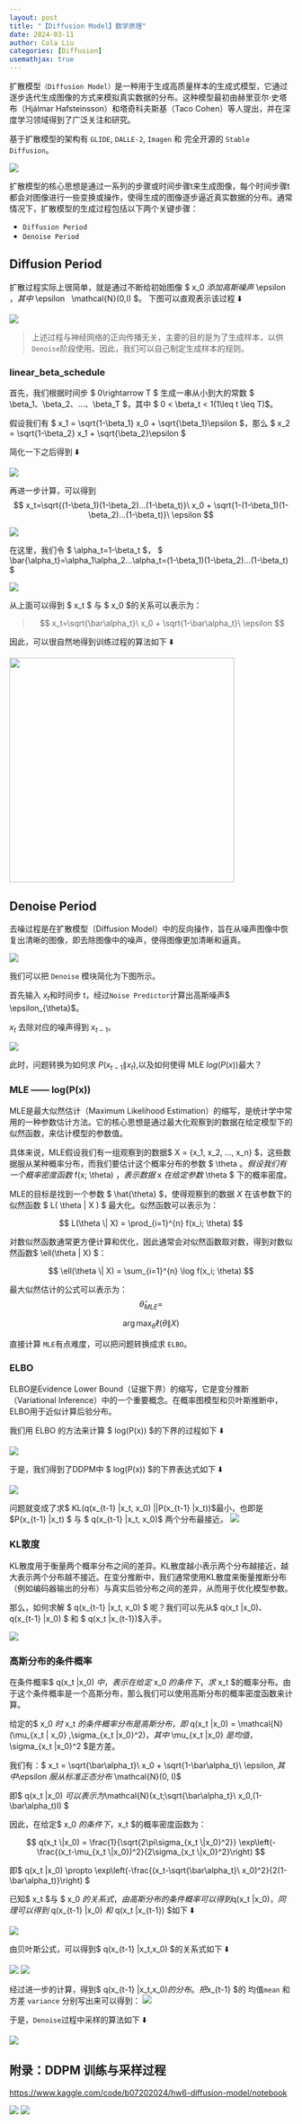 ```yaml
---
layout: post
title: "【Diffusion Model】数学原理"
date: 2024-03-11
author: Cola Liu
categories: [Diffusion]
usemathjax: true
---
```


扩散模型`（Diffusion Model）`是一种用于生成高质量样本的生成式模型，它通过逐步迭代生成图像的方式来模拟真实数据的分布。这种模型最初由赫里亚尔·史塔布（Hjálmar Hafsteinsson）和塔奇科夫斯基（Taco Cohen）等人提出，并在深度学习领域得到了广泛关注和研究。

基于扩散模型的架构有 `GLIDE`, `DALLE-2`, `Imagen` 和 完全开源的 `Stable Diffusion`。


<img src="/assets/imgs/ai/diffusion/diffusion000.jpeg" />


扩散模型的核心思想是通过一系列的步骤或时间步骤t来生成图像，每个时间步骤t都会对图像进行一些变换或操作，使得生成的图像逐步逼近真实数据的分布。通常情况下，扩散模型的生成过程包括以下两个关键步骤：
- `Diffusion Period`
- `Denoise Period`

## Diffusion Period

扩散过程实际上很简单，就是通过不断给初始图像 $ x_0 $添加高斯噪声$ \epsilon $，其中$ \epsilon $~$ \mathcal{N}(0,I) $。 下图可以直观表示该过程 ⬇️


<img src="/assets/imgs/ai/diffusion/diffusion001.jpeg" />

> 上述过程与神经网络的正向传播无关，主要的目的是为了生成样本，以供`Denoise`阶段使用。因此，我们可以自己制定生成样本的规则。

### linear_beta_schedule

首先，我们根据时间步 $ 0\rightarrow T $ 生成一串从小到大的常数 $ \beta_1、\beta_2、...、\beta_T $，其中 $ 0 < \beta_t < 1(1\leq t \leq T)$。

假设我们有 $ x_1 = \sqrt{1-\beta_1} x_0 + \sqrt{\beta_1}\epsilon $，那么 $ x_2 = \sqrt{1-\beta_2} x_1 + \sqrt{\beta_2}\epsilon $

简化一下之后得到 ⬇️

<img src="/assets/imgs/ai/diffusion/diffusion002.jpeg" />

再进一步计算，可以得到 $$  x_t=\sqrt{(1-\beta_1)(1-\beta_2)...(1-\beta_t)}\ x_0 + \sqrt{1-(1-\beta_1)(1-\beta_2)...(1-\beta_t)}\ \epsilon  $$


<img src="/assets/imgs/ai/diffusion/diffusion003.jpeg" />

在这里，我们令 $ \alpha_t=1-\beta_t $， $ \bar{\alpha_t}=\alpha_1\alpha_2...\alpha_t=(1-\beta_1)(1-\beta_2)...(1-\beta_t) $

<img src="/assets/imgs/ai/diffusion/diffusion004.jpeg" />

从上面可以得到 $ x_t $ 与 $ x_0 $的关系可以表示为：
> $$ x_t=\sqrt{\bar\alpha_t}\ x_0 + \sqrt{1-\bar\alpha_t}\ \epsilon $$


因此，可以很自然地得到训练过程的算法如下 ⬇️



<img src="/assets/imgs/ai/diffusion/diffusion005.jpeg" width="400"/>

## Denoise Period

去噪过程是在扩散模型（Diffusion Model）中的反向操作，旨在从噪声图像中恢复出清晰的图像，即去除图像中的噪声，使得图像更加清晰和逼真。


<img src="/assets/imgs/ai/diffusion/diffusion006.jpeg" />

我们可以把 `Denoise` 模块简化为下图所示。

首先输入 $x_t$和时间步 t，经过`Noise Predictor`计算出高斯噪声$ \epsilon_{\theta}$。

$x_t$ 去除对应的噪声得到 $x_{t-1}$。

<img src="/assets/imgs/ai/diffusion/diffusion008.jpeg" />

此时，问题转换为如何求 $P(x_{t-1} \|x_t)$,以及如何使得 MLE $log(P(x))$最大？

### MLE —— log(P(x))

MLE是最大似然估计（Maximum Likelihood Estimation）的缩写，是统计学中常用的一种参数估计方法。它的核心思想是通过最大化观察到的数据在给定模型下的似然函数，来估计模型的参数值。

具体来说，MLE假设我们有一组观察到的数据$ X = \{x_1, x_2, ..., x_n\} $，这些数据服从某种概率分布，而我们要估计这个概率分布的参数 $  \theta $。假设我们有一个概率密度函数$  f(x; \theta) $，表示数据$  x  $在给定参数$ \theta $ 下的概率密度。

MLE的目标是找到一个参数 $  \hat{\theta} $，使得观察到的数据 $X$ 在该参数下的似然函数  $ L( \theta \| X ) $ 最大化。似然函数可以表示为：

$$ L(\theta \| X) = \prod_{i=1}^{n} f(x_i; \theta) $$

对数似然函数通常更方便计算和优化，因此通常会对似然函数取对数，得到对数似然函数$  \ell(\theta \| X) $：

$$ \ell(\theta \| X) = \sum_{i=1}^{n} \log f(x_i; \theta) $$

最大似然估计的公式可以表示为：
$$ \hat{\theta}_{MLE} = $$

$$ \arg \max_{\theta} \ell( \theta \| X)$$

直接计算 `MLE`有点难度，可以把问题转换成求 `ELBO`。
### ELBO


ELBO是Evidence Lower Bound（证据下界）的缩写，它是变分推断（Variational Inference）中的一个重要概念。在概率图模型和贝叶斯推断中，ELBO用于近似计算后验分布。

我们用 ELBO 的方法来计算 $ log(P(x)) $的下界的过程如下 ⬇️

<img src="/assets/imgs/ai/diffusion/diffusion009.jpeg" />

于是，我们得到了DDPM中 $ log(P(x)) $的下界表达式如下 ⬇️



<img src="/assets/imgs/ai/diffusion/diffusion010.jpeg" />

问题就变成了求$ KL(q(x_{t-1} \|x_t, x_0) \|\|P(x_{t-1} \|x_t))$最小，也即是 $P(x_{t-1} \|x_t) $ 与 $ q(x_{t-1} \|x_t, x_0)$ 两个分布最接近。
<img src="/assets/imgs/ai/diffusion/diffusion016.jpeg" />

### KL散度
KL散度用于衡量两个概率分布之间的差异。KL散度越小表示两个分布越接近，越大表示两个分布越不接近。在变分推断中，我们通常使用KL散度来衡量推断分布（例如编码器输出的分布）与真实后验分布之间的差异，从而用于优化模型参数。



那么，如何求解 $ q(x_{t-1} \|x_t, x_0) $ 呢？我们可以先从$ q(x_t \|x_0)$、$ q(x_{t-1} \|x_0) $ 和 $ q(x_t \|x_{t-1})$入手。

<img src="/assets/imgs/ai/diffusion/diffusion011.jpeg" />

### 高斯分布的条件概率
在条件概率$ q(x_t \|x_0) $中，表示在给定$ x_0 $的条件下，求$ x_t $的概率分布。由于这个条件概率是一个高斯分布，那么我们可以使用高斯分布的概率密度函数来计算。


给定的$ x_0 $时$ x_t $的条件概率分布是高斯分布，即$ q(x_t \|x_0) = \mathcal{N} (\mu_{x_t \| x_0} ,\sigma_{x_t \|x_0}^2)$，其中$ \mu_{x_t \|x_0} $是均值，$\sigma_{x_t \|x_0}^2 $是方差。

我们有：$ x_t = \sqrt{\bar\alpha_t}\ x_0 + \sqrt{1-\bar\alpha_t}\ \epsilon$, 其中$\epsilon $服从标准正态分布$ \mathcal{N}(0, I)$

即$ q(x_t \|x_0) $可以表示为$\mathcal{N}(x_t;\sqrt{\bar\alpha_t}\ x_0,(1-\bar\alpha_t)I) $


因此，在给定$ x_0 $的条件下，$x_t $的概率密度函数为：

$$ q(x_t \|x_0) = \frac{1}{\sqrt{2\pi\sigma_{x_t \|x_0}^2}} \exp\left(-\frac{(x_t-\mu_{x_t \|x_0})^2}{2\sigma_{x_t \|x_0}^2}\right) $$

即$ q(x_t \|x_0) \propto \exp\left(-\frac{(x_t-\sqrt{\bar\alpha_t}\ x_0)^2}{2(1-\bar\alpha_t)}\right) $


已知$ x_t $与 $ x_0 $的关系式，由高斯分布的条件概率可以得到$q(x_t \|x_0)$，同理可以得到$ q(x_{t-1} \|x_0) $和$ q(x_t \|x_{t-1}) $如下 ⬇️


<img src="/assets/imgs/ai/diffusion/diffusion012.jpeg" />

由贝叶斯公式，可以得到$ q(x_{t-1} \|x_t,x_0) $的关系式如下 ⬇️

<img src="/assets/imgs/ai/diffusion/diffusion013.jpeg" />


<img src="/assets/imgs/ai/diffusion/diffusion014.jpeg" />

经过进一步的计算，得到$ q(x_{t-1} \|x_t,x_0)$的分布。把$x_{t-1} $的 均值`mean` 和 方差 `variance` 分别写出来可以得到：
<img src="/assets/imgs/ai/diffusion/diffusion015.jpeg" />

于是，`Denoise`过程中采样的算法如下 ⬇️

<img src="/assets/imgs/ai/diffusion/diffusion017.jpeg" />

## 附录：DDPM 训练与采样过程

https://www.kaggle.com/code/b07202024/hw6-diffusion-model/notebook

<img src="/assets/imgs/ai/diffusion/diffusion018.jpeg" />

<img src="/assets/imgs/ai/diffusion/diffusion019.jpeg" />





